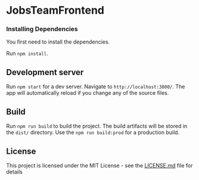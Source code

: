 # JobsTeamFrontend

### Installing Dependencies

You first need to install the dependencies.

Run `npm install`.

## Development server
Run `npm start` for a dev server. Navigate to `http://localhost:3000/`. The app will automatically reload if you change any of the source files.

## Build

Run `npm run build` to build the project. The build artifacts will be stored in the `dist/` directory. Use the `npm run build:prod` for a production build.

## License

This project is licensed under the MIT License - see the [LICENSE.md](LICENSE.md) file for details
